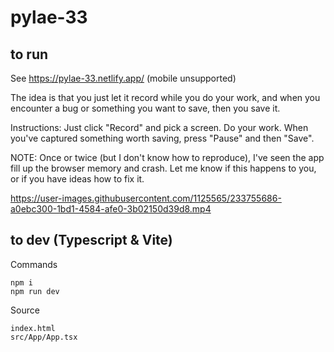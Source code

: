 # pylae-33


## to run

See https://pylae-33.netlify.app/ (mobile unsupported)

The idea is that you just let it record while you do your work, and when you encounter a bug or something you want to save, then you save it.

Instructions: Just click "Record" and pick a screen. Do your work. When you've captured something worth saving, press "Pause" and then "Save".

NOTE: Once or twice (but I don't know how to reproduce), I've seen the app fill up the browser memory and crash. 
Let me know if this happens to you, or if you have ideas how to fix it.


https://user-images.githubusercontent.com/1125565/233755686-a0ebc300-1bd1-4584-afe0-3b02150d39d8.mp4

## to dev (Typescript & Vite)

Commands
```
npm i
npm run dev
```

Source
``` 
index.html
src/App/App.tsx
```
